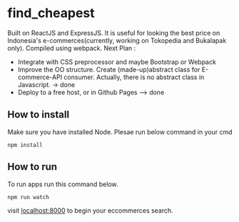 # find_cheapest

Built on ReactJS and ExpressJS. It is useful for looking the best price on Indonesia's e-commerces(currently, working on Tokopedia and Bukalapak only). Compiled using webpack.
Next Plan :
* Integrate with CSS preprocessor and maybe Bootstrap or Webpack
* Improve the OO structure. Create (made-up)abstract class for E-commerce-API consumer. Actually, there is no abstract class in Javascript. -> done
* Deploy to a free host, or in Github Pages --> done


## How to install
Make sure you have installed Node. Plesae run below command in your cmd
```
npm install
```

## How to run
To run apps run this command below.
```
npm run watch
```

visit [localhost:8000](http://localhost:8000/) to begin your eccommerces search.
